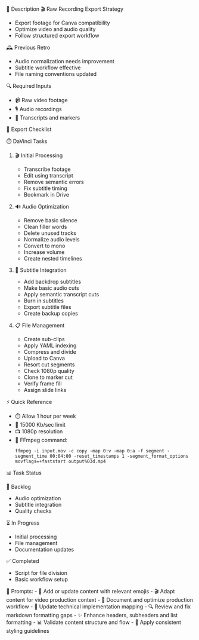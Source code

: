 🧠 Description
🎬 Raw Recording Export Strategy
- Export footage for Canva compatibility
- Optimize video and audio quality
- Follow structured export workflow

🕰️ Previous Retro
- Audio normalization needs improvement
- Subtitle workflow effective
- File naming conventions updated

🔍 Required Inputs
- 📹 Raw video footage
- 🎙️ Audio recordings
- 📝 Transcripts and markers

🎯 Export Checklist

⏱️ DaVinci Tasks
1. 🎬 Initial Processing
   - Transcribe footage
   - Edit using transcript
   - Remove semantic errors
   - Fix subtitle timing
   - Bookmark in Drive

2. 🔊 Audio Optimization
   - Remove basic silence
   - Clean filler words
   - Delete unused tracks
   - Normalize audio levels
   - Convert to mono
   - Increase volume
   - Create nested timelines

3. 📝 Subtitle Integration
   - Add backdrop subtitles
   - Make basic audio cuts
   - Apply semantic transcript cuts
   - Burn in subtitles
   - Export subtitle files
   - Create backup copies

4. 📋 File Management
   - Create sub-clips
   - Apply YAML indexing
   - Compress and divide
   - Upload to Canva
   - Resort cut segments
   - Check 1080p quality
   - Clone to marker cut
   - Verify frame fill
   - Assign slide links

⚡ Quick Reference
- ⏱️ Allow 1 hour per week
- 🎥 15000 Kb/sec limit
- 📺 1080p resolution
- 🔄 FFmpeg command:
  ```
  ffmpeg -i input.mov -c copy -map 0:v -map 0:a -f segment -segment_time 00:04:00 -reset_timestamps 1 -segment_format_options movflags=+faststart output%03d.mp4
  ```

📊 Task Status

🔄 Backlog
- Audio optimization
- Subtitle integration
- Quality checks

⏳ In Progress
- Initial processing
- File management
- Documentation updates

✅ Completed
- Script for file division
- Basic workflow setup

 💭 Prompts:
    - 🎯 Add or update content with relevant emojis
    - 🎬 Adapt content for video production context
    - 📝 Document and optimize production workflow
    - 🔧 Update technical implementation mapping
    - 🔍 Review and fix markdown formatting gaps
    - ✨ Enhance headers, subheaders and list formatting
    - 📊 Validate content structure and flow
    - 🎨 Apply consistent styling guidelines